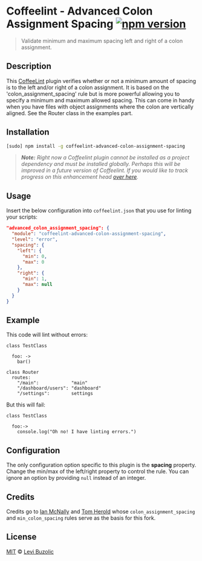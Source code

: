 # Coffeelint - Advanced Colon Assignment Spacing [![npm version](https://badge.fury.io/js/coffeelint-advanced-colon-assignment-spacing.svg)](https://www.npmjs.com/package/coffeelint-advanced-colon-assignment-spacing)

> Validate minimum and maximum spacing left and right of a colon assignment.

## Description

This [CoffeeLint](http://www.coffeelint.org) plugin verifies whether or not a minimum amount of spacing is to the left and/or right of a colon assignment. It is based on the 'colon_assignment_spacing' rule but is more powerful allowing you to specify a minimum and maximum allowed spacing. This can come in handy when you have files with object assignments where the colon are vertically aligned. See the Router class in the examples part.
## Installation

```sh
[sudo] npm install -g coffeelint-advanced-colon-assignment-spacing
```
> ***Note:*** *Right now a Coffeelint plugin cannot be installed as a project dependency and must be installed globally. Perhaps this will be improved in a future version of Coffeelint. If you would like to track progress on this enhancement head [over here](https://github.com/clutchski/coffeelint/issues/210).*

## Usage

Insert the below configuration into `coffeelint.json` that you use for linting your scripts:

```json
"advanced_colon_assignment_spacing": {
  "module": "coffeelint-advanced-colon-assignment-spacing",
  "level": "error",
  "spacing": {
    "left": {
      "min": 0,
      "max": 0
    },
    "right": {
      "min": 1,
      "max": null
    }
  }
}
```
## Example

This code will lint without errors:

```
class TestClass

  foo: ->
    bar()

class Router
  routes:
    "/main":            "main"
    "/dashboard/users": "dashboard"
    "/settings":        settings

```

But this will fail:

```
class TestClass

  foo:->
    console.log("Oh no! I have linting errors.")
```

## Configuration

The only configuration option specific to this plugin is the **spacing** property. Change the min/max of the left/right property to control the rule. You can ignore an option by providing `null` instead of an integer.

## Credits
Credits go to [Ian McNally](https://github.com/imcnally) and [Tom Herold](https://github.com/hotzenklotz) whose `colon_assignment_spacing` and `min_colon_spacing` rules serve as the basis for this fork.


## License

[MIT](http://en.wikipedia.org/wiki/MIT_License) © [Levi Buzolic](http://levibuzolic.com)
